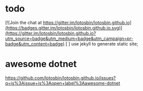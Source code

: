 # todo

[![Join the chat at https://gitter.im/lotosbin/lotosbin.github.io](https://badges.gitter.im/lotosbin/lotosbin.github.io.svg)](https://gitter.im/lotosbin/lotosbin.github.io?utm_source=badge&utm_medium=badge&utm_campaign=pr-badge&utm_content=badge)
[ ] use jekyll to generate static site;



# awesome dotnet
https://github.com/lotosbin/lotosbin.github.io/issues?q=is%3Aissue+is%3Aopen+label%3Aawesome-dotnet
